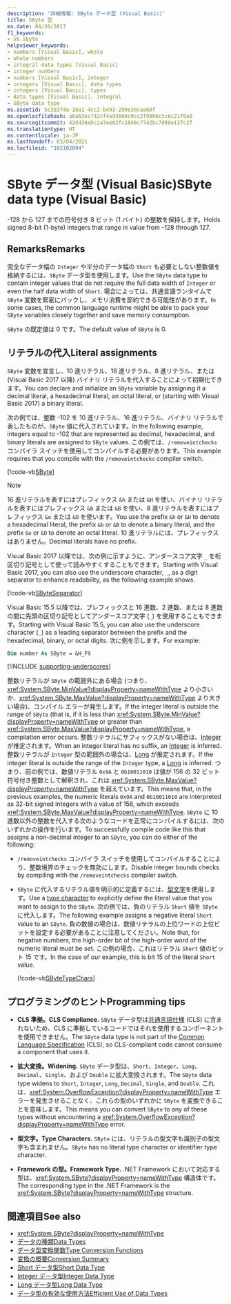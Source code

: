 ```yaml
---
description: '詳細情報: SByte データ型 (Visual Basic)'
title: SByte 型
ms.date: 04/20/2017
f1_keywords:
- vb.sbyte
helpviewer_keywords:
- numbers [Visual Basic], whole
- whole numbers
- integral data types [Visual Basic]
- integer numbers
- numbers [Visual Basic], integer
- integers [Visual Basic], data types
- integers [Visual Basic], types
- data types [Visual Basic], integral
- SByte data type
ms.assetid: 5c38374a-18a1-4cc2-b493-299e3dcaa60f
ms.openlocfilehash: a6a63ec742cf4a93080c9cc2f9906c5c6c21f0a8
ms.sourcegitcommit: 42d436ebc2a7ee02fc1848c7742bc7d80e13fc2f
ms.translationtype: HT
ms.contentlocale: ja-JP
ms.lasthandoff: 03/04/2021
ms.locfileid: "102102894"
---
```

# <a name="sbyte-data-type-visual-basic"></a><span data-ttu-id="db0b1-103">SByte データ型 (Visual Basic)</span><span class="sxs-lookup"><span data-stu-id="db0b1-103">SByte data type (Visual Basic)</span></span>

<span data-ttu-id="db0b1-104">-128 から 127 までの符号付き 8 ビット (1 バイト) の整数を保持します。</span><span class="sxs-lookup"><span data-stu-id="db0b1-104">Holds signed 8-bit (1-byte) integers that range in value from -128 through 127.</span></span>

## <a name="remarks"></a><span data-ttu-id="db0b1-105">Remarks</span><span class="sxs-lookup"><span data-stu-id="db0b1-105">Remarks</span></span>

<span data-ttu-id="db0b1-106">完全なデータ幅の `Integer` や半分のデータ幅の `Short` も必要としない整数値を格納するには、`SByte` データ型を使用します。</span><span class="sxs-lookup"><span data-stu-id="db0b1-106">Use the `SByte` data type to contain integer values that do not require the full data width of `Integer` or even the half data width of `Short`.</span></span> <span data-ttu-id="db0b1-107">場合によっては、共通言語ランタイムで `SByte` 変数を緊密にパックし、メモリ消費を節約できる可能性があります。</span><span class="sxs-lookup"><span data-stu-id="db0b1-107">In some cases, the common language runtime might be able to pack your `SByte` variables closely together and save memory consumption.</span></span>

<span data-ttu-id="db0b1-108">`SByte` の既定値は 0 です。</span><span class="sxs-lookup"><span data-stu-id="db0b1-108">The default value of `SByte` is 0.</span></span>

## <a name="literal-assignments"></a><span data-ttu-id="db0b1-109">リテラルの代入</span><span class="sxs-lookup"><span data-stu-id="db0b1-109">Literal assignments</span></span>

<span data-ttu-id="db0b1-110">`SByte` 変数を宣言し、10 進リテラル、16 進リテラル、8 進リテラル、または (Visual Basic 2017 以降) バイナリ リテラルを代入することによって初期化できます。</span><span class="sxs-lookup"><span data-stu-id="db0b1-110">You can declare and initialize an `SByte` variable by assigning it a decimal literal, a hexadecimal literal, an octal literal, or (starting with Visual Basic 2017) a binary literal.</span></span>

<span data-ttu-id="db0b1-111">次の例では、整数 -102 を 10 進リテラル、16 進リテラル、バイナリ リテラルで表したものが、`SByte` 値に代入されています。</span><span class="sxs-lookup"><span data-stu-id="db0b1-111">In the following example, integers equal to -102 that are represented as decimal, hexadecimal, and binary literals are assigned to `SByte` values.</span></span> <span data-ttu-id="db0b1-112">この例では、`/removeintchecks` コンパイラ スイッチを使用してコンパイルする必要があります。</span><span class="sxs-lookup"><span data-stu-id="db0b1-112">This example requires that you compile with the `/removeintchecks` compiler switch.</span></span>

[!code-vb[SByte](../../../../samples/snippets/visualbasic/language-reference/data-types/numeric-literals.vb#SByte)]

> [!NOTE]
> <span data-ttu-id="db0b1-113">16 進リテラルを表すにはプレフィックス `&h` または `&H` を使い、バイナリ リテラルを表すにはプレフィックス `&b` または `&B` を使い、8 進リテラルを表すにはプレフィックス `&o` または `&O` を使います。</span><span class="sxs-lookup"><span data-stu-id="db0b1-113">You use the prefix `&h` or `&H` to denote a hexadecimal literal, the prefix `&b` or `&B` to denote a binary literal, and the prefix `&o` or `&O` to denote an octal literal.</span></span> <span data-ttu-id="db0b1-114">10 進リテラルには、プレフィックスはありません。</span><span class="sxs-lookup"><span data-stu-id="db0b1-114">Decimal literals have no prefix.</span></span>

<span data-ttu-id="db0b1-115">Visual Basic 2017 以降では、次の例に示すように、アンダースコア文字 `_` を桁区切り記号として使って読みやすくすることもできます。</span><span class="sxs-lookup"><span data-stu-id="db0b1-115">Starting with Visual Basic 2017, you can also use the underscore character, `_`, as a digit separator to enhance readability, as the following example shows.</span></span>

[!code-vb[SByteSeparator](../../../../samples/snippets/visualbasic/language-reference/data-types/numeric-literals.vb#SByteS)]

<span data-ttu-id="db0b1-116">Visual Basic 15.5 以降では、プレフィックスと 16 進数、2 進数、または 8 進数の間に先頭の区切り記号としてアンダースコア文字 (`_`) を使用することもできます。</span><span class="sxs-lookup"><span data-stu-id="db0b1-116">Starting with Visual Basic 15.5, you can also use the underscore character (`_`) as a leading separator between the prefix and the hexadecimal, binary, or octal digits.</span></span> <span data-ttu-id="db0b1-117">次に例を示します。</span><span class="sxs-lookup"><span data-stu-id="db0b1-117">For example:</span></span>

```vb
Dim number As SByte = &H_F9
```

[!INCLUDE [supporting-underscores](../../../../includes/vb-separator-langversion.md)]

<span data-ttu-id="db0b1-118">整数リテラルが `SByte` の範囲外にある場合 (つまり、<xref:System.SByte.MinValue?displayProperty=nameWithType> より小さいか、<xref:System.SByte.MaxValue?displayProperty=nameWithType> より大きい場合)、コンパイル エラーが発生します。</span><span class="sxs-lookup"><span data-stu-id="db0b1-118">If the integer literal is outside the range of `SByte` (that is, if it is less than <xref:System.SByte.MinValue?displayProperty=nameWithType> or greater than <xref:System.SByte.MaxValue?displayProperty=nameWithType>, a compilation error occurs.</span></span> <span data-ttu-id="db0b1-119">整数リテラルにサフィックスがない場合は、[Integer](integer-data-type.md) が推定されます。</span><span class="sxs-lookup"><span data-stu-id="db0b1-119">When an integer literal has no suffix, an [Integer](integer-data-type.md) is inferred.</span></span> <span data-ttu-id="db0b1-120">整数リテラルが `Integer` 型の範囲外の場合は、[Long](long-data-type.md) が推定されます。</span><span class="sxs-lookup"><span data-stu-id="db0b1-120">If the integer literal is outside the range of the `Integer` type, a [Long](long-data-type.md) is inferred.</span></span> <span data-ttu-id="db0b1-121">つまり、前の例では、数値リテラル `0x9A` と `0b10011010` は値が 156 の 32 ビット符号付き整数として解釈され、これは <xref:System.SByte.MaxValue?displayProperty=nameWithType> を超えています。</span><span class="sxs-lookup"><span data-stu-id="db0b1-121">This means that, in the previous examples, the numeric literals `0x9A` and `0b10011010` are interpreted as 32-bit signed integers with a value of 156, which exceeds <xref:System.SByte.MaxValue?displayProperty=nameWithType>.</span></span> <span data-ttu-id="db0b1-122">`SByte` に 10 進数以外の整数を代入する次のようなコードを正常にコンパイルするには、次のいずれかの操作を行います。</span><span class="sxs-lookup"><span data-stu-id="db0b1-122">To successfully compile code like this that assigns a non-decimal integer to an `SByte`, you can do either of the following:</span></span>

- <span data-ttu-id="db0b1-123">`/removeintchecks` コンパイラ スイッチを使用してコンパイルすることにより、整数境界のチェックを無効にします。</span><span class="sxs-lookup"><span data-stu-id="db0b1-123">Disable integer bounds checks by compiling with the `/removeintchecks` compiler switch.</span></span>

- <span data-ttu-id="db0b1-124">`SByte` に代入するリテラル値を明示的に定義するには、[型文字](../../programming-guide/language-features/data-types/type-characters.md)を使用します。</span><span class="sxs-lookup"><span data-stu-id="db0b1-124">Use a [type character](../../programming-guide/language-features/data-types/type-characters.md) to explicitly define the literal value that you want to assign to the `SByte`.</span></span> <span data-ttu-id="db0b1-125">次の例では、負のリテラル `Short` 値を `SByte` に代入します。</span><span class="sxs-lookup"><span data-stu-id="db0b1-125">The following example assigns a negative literal `Short` value to an `SByte`.</span></span> <span data-ttu-id="db0b1-126">負の数値の場合は、数値リテラルの上位ワードの上位ビットを設定する必要があることに注意してください。</span><span class="sxs-lookup"><span data-stu-id="db0b1-126">Note that, for negative numbers, the high-order bit of the high-order word of the numeric literal must be set.</span></span> <span data-ttu-id="db0b1-127">この例の場合、これはリテラル `Short` 値のビット 15 です。</span><span class="sxs-lookup"><span data-stu-id="db0b1-127">In the case of our example, this is bit 15 of the literal `Short` value.</span></span>

   [!code-vb[SByteTypeChars](../../../../samples/snippets/visualbasic/language-reference/data-types/sbyte-assignment.vb#1)]

## <a name="programming-tips"></a><span data-ttu-id="db0b1-128">プログラミングのヒント</span><span class="sxs-lookup"><span data-stu-id="db0b1-128">Programming tips</span></span>

- <span data-ttu-id="db0b1-129">**CLS 準拠。**</span><span class="sxs-lookup"><span data-stu-id="db0b1-129">**CLS Compliance.**</span></span> <span data-ttu-id="db0b1-130">`SByte` データ型は[共通言語仕様](https://www.ecma-international.org/publications-and-standards/standards/ecma-335/) (CLS) に含まれないため、CLS に準拠しているコードではそれを使用するコンポーネントを使用できません。</span><span class="sxs-lookup"><span data-stu-id="db0b1-130">The `SByte` data type is not part of the [Common Language Specification](https://www.ecma-international.org/publications-and-standards/standards/ecma-335/) (CLS), so CLS-compliant code cannot consume a component that uses it.</span></span>

- <span data-ttu-id="db0b1-131">**拡大変換。**</span><span class="sxs-lookup"><span data-stu-id="db0b1-131">**Widening.**</span></span> <span data-ttu-id="db0b1-132">`SByte` データ型は、`Short`、`Integer`、`Long`、`Decimal`、`Single`、および `Double` に拡大変換されます。</span><span class="sxs-lookup"><span data-stu-id="db0b1-132">The `SByte` data type widens to `Short`, `Integer`, `Long`, `Decimal`, `Single`, and `Double`.</span></span> <span data-ttu-id="db0b1-133">これは、<xref:System.OverflowException?displayProperty=nameWithType> エラーを発生させることなく、これらの型のいずれかに `SByte` を変換できることを意味します。</span><span class="sxs-lookup"><span data-stu-id="db0b1-133">This means you can convert `SByte` to any of these types without encountering a <xref:System.OverflowException?displayProperty=nameWithType> error.</span></span>

- <span data-ttu-id="db0b1-134">**型文字。**</span><span class="sxs-lookup"><span data-stu-id="db0b1-134">**Type Characters.**</span></span> <span data-ttu-id="db0b1-135">`SByte` には、リテラルの型文字も識別子の型文字も含まれません。</span><span class="sxs-lookup"><span data-stu-id="db0b1-135">`SByte` has no literal type character or identifier type character.</span></span>

- <span data-ttu-id="db0b1-136">**Framework の型。**</span><span class="sxs-lookup"><span data-stu-id="db0b1-136">**Framework Type.**</span></span> <span data-ttu-id="db0b1-137">.NET Framework において対応する型は、<xref:System.SByte?displayProperty=nameWithType> 構造体です。</span><span class="sxs-lookup"><span data-stu-id="db0b1-137">The corresponding type in the .NET Framework is the <xref:System.SByte?displayProperty=nameWithType> structure.</span></span>

## <a name="see-also"></a><span data-ttu-id="db0b1-138">関連項目</span><span class="sxs-lookup"><span data-stu-id="db0b1-138">See also</span></span>

- <xref:System.SByte?displayProperty=nameWithType>
- [<span data-ttu-id="db0b1-139">データの種類</span><span class="sxs-lookup"><span data-stu-id="db0b1-139">Data Types</span></span>](index.md)
- [<span data-ttu-id="db0b1-140">データ型変換関数</span><span class="sxs-lookup"><span data-stu-id="db0b1-140">Type Conversion Functions</span></span>](../functions/type-conversion-functions.md)
- [<span data-ttu-id="db0b1-141">変換の概要</span><span class="sxs-lookup"><span data-stu-id="db0b1-141">Conversion Summary</span></span>](../keywords/conversion-summary.md)
- [<span data-ttu-id="db0b1-142">Short データ型</span><span class="sxs-lookup"><span data-stu-id="db0b1-142">Short Data Type</span></span>](short-data-type.md)
- [<span data-ttu-id="db0b1-143">Integer データ型</span><span class="sxs-lookup"><span data-stu-id="db0b1-143">Integer Data Type</span></span>](integer-data-type.md)
- [<span data-ttu-id="db0b1-144">Long データ型</span><span class="sxs-lookup"><span data-stu-id="db0b1-144">Long Data Type</span></span>](long-data-type.md)
- [<span data-ttu-id="db0b1-145">データ型の有効な使用方法</span><span class="sxs-lookup"><span data-stu-id="db0b1-145">Efficient Use of Data Types</span></span>](../../programming-guide/language-features/data-types/efficient-use-of-data-types.md)
